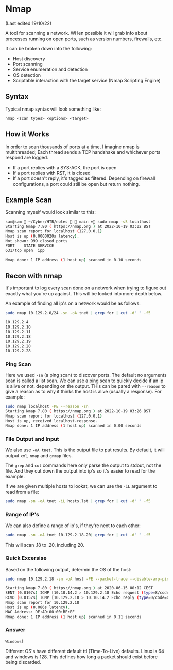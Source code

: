 # Nmap
(Last edited 19/10/22)

A tool for scanning a network. WHen possible it wil grab info about processes running on open ports, such as version numbers, firewalls, etc.

It can be broken down into the following:
 - Host discovery
 - Port scanning
 - Service enumeration and detection
 - OS detection
 - Scriptable interaction with the target service (Nmap Scripting Engine)

## Syntax

Typical nmap syntax will look something like:

`nmap <scan types> <options> <target>`

## How it Works

In order to scan thousands of ports at a time, I imagine nmap is multithreaded; Each thread sends a TCP handshake and whichever ports respond are logged.
 
 - If a port replies with a SYS-ACK, the port is open
 - If a port replies with RST, it is closed
 - If a port doesn't reply, it's tagged as filtered. Depending on firewall configurations, a port could still be open but return nothing.

## Example Scan

Scanning myself would look similar to this:

```bash
sam@sam  ~/Cyber/HTB/notes   main ± sudo nmap -sS localhost
Starting Nmap 7.80 ( https://nmap.org ) at 2022-10-19 03:02 BST
Nmap scan report for localhost (127.0.0.1)
Host is up (0.0000020s latency).
Not shown: 999 closed ports
PORT    STATE SERVICE
631/tcp open  ipp

Nmap done: 1 IP address (1 host up) scanned in 0.10 seconds
```

## Recon with nmap

It's important to log every scan done on a network when trying to figure out exactly what you're up against. This will be looked into more depth below.

An example of finding all ip's on a network would be as follows:

```bash
sudo nmap 10.129.2.0/24 -sn -oA tnet | grep for | cut -d" " -f5

10.129.2.4
10.129.2.10
10.129.2.11
10.129.2.18
10.129.2.19
10.129.2.20
10.129.2.28
```

### Ping Scan

Here we used `-sn` (a ping scan) to discover ports. The default no arguments scan is called a list scan. We can use a ping scan to quickly decide if an ip is alive or not, depending on the output. THis can be pared with `--reason` to give a reason as to why it thinks the host is alive (usually a response). For example:

```bash
sudo nmap localhost -PE --reason -sn
Starting Nmap 7.80 ( https://nmap.org ) at 2022-10-19 03:26 BST
Nmap scan report for localhost (127.0.0.1)
Host is up, received localhost-response.
Nmap done: 1 IP address (1 host up) scanned in 0.00 seconds
```

### File Output and Input

We also use `-oA tnet`. This is the output file to put results. By default, it will output `xml`, `nmap` and `gnmap` files. 

The `grep` and `cut` commands here only parse the output to stdout, not the file. And they cut down the output into ip's so it's easier to read for the example.

If we are given multiple hosts to lookat, we can use the `-iL` argument to read from a file:

```bash
sudo nmap -sn -oA tnet -iL hosts.lst | grep for | cut -d" " -f5
```

### Range of IP's

We can also define a range of ip's, if they're next to each other:

```bash
sudo nmap -sn -oA tnet 10.129.2.18-20| grep for | cut -d" " -f5
```

This will scan .18 to .20, including 20.

### Quick Excersise

Based on the following output, determin the OS of the host:

```bash
sudo nmap 10.129.2.18 -sn -oA host -PE --packet-trace --disable-arp-ping 

Starting Nmap 7.80 ( https://nmap.org ) at 2020-06-15 00:12 CEST
SENT (0.0107s) ICMP [10.10.14.2 > 10.129.2.18 Echo request (type=8/code=0) id=13607 seq=0] IP [ttl=255 id=23541 iplen=28 ]
RCVD (0.0152s) ICMP [10.129.2.18 > 10.10.14.2 Echo reply (type=0/code=0) id=13607 seq=0] IP [ttl=128 id=40622 iplen=28 ]
Nmap scan report for 10.129.2.18
Host is up (0.086s latency).
MAC Address: DE:AD:00:00:BE:EF
Nmap done: 1 IP address (1 host up) scanned in 0.11 seconds
```

### Answer

`Windows`!

Different OS's have different default ttl (Time-To-Live) defaults. Linux is 64 and windows is 128. This defines how long a packet should exist before being discarded.


